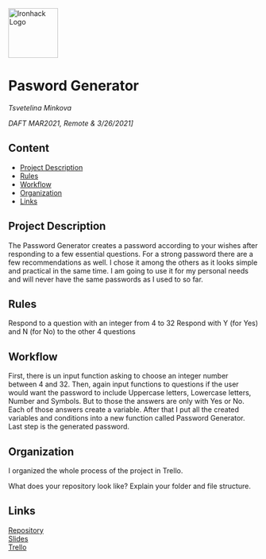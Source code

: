 <img src="https://bit.ly/2VnXWr2" alt="Ironhack Logo" width="100"/>

# Pasword Generator
*Tsvetelina Minkova*

*DAFT MAR2021, Remote & 3/26/2021]*

## Content
- [Project Description](#project-description)
- [Rules](#rules)
- [Workflow](#workflow)
- [Organization](#organization)
- [Links](#links)

## Project Description
The Password Generator creates a password according to your wishes after responding to a few essential questions. For a strong password there are a few recommendations as well. I chose it among the others as it looks simple and practical in the same time. I am going to use it for my personal needs and will never have the same passwords as I used to so far.

## Rules
Respond to a question with an integer from 4 to 32
Respond with Y (for Yes) and N (for No) to the other 4 questions


## Workflow
First, there is un input function asking to choose an integer number between 4 and 32.
Then, again input functions to questions if the user would want the password to include Uppercase letters, Lowercase letters, Number and Symbols. But to those the answers are only with Yes or No.
Each of those answers create a variable.
After that I put all the created variables and conditions into a new function called Password Generator.
Last step is the generated password.

## Organization
I organized the whole process of the project in Trello.

What does your repository look like? Explain your folder and file structure.

## Links

[Repository](https://github.com/tminkova/Project-Week-1-Build-Your-Own-Game-1)  
[Slides](https://slides.com/)  
[Trello](https://trello.com/b/g3VpUKeH/project-week-1-password-generator)  
